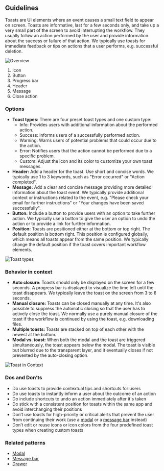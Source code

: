 ## Guidelines

Toasts are UI elements where an event causes a small text field to appear on screen. Toasts are informative, last for a few seconds only, and take up a very small part of the screen to avoid interrupting the workflow. They usually follow an action performed by the user and provide information about the success or failure of that action. We typically use toasts for immediate feedback or tips on actions that a user performs, e.g. successful deletion.

![Overview](https://www.figma.com/design/wEptRgAezDU1z80Cn3eZ0o/iX-Pattern-Illustrations?node-id=2550-58743&t=LITgbzwcgm87dQXa-4)

1. Icon
2. Button
3. Progress bar
4. Header
5. Message
6. Close action

### Options

- **Toast types:** There are four preset toast types and one custom type:
  - Info: Provides users with additional information about the performed action.
  - Success: Informs users of a successfully performed action.
  - Warning: Warns users of potential problems that could occur due to the action.
  - Error: Notifies users that the action cannot be performed due to a specific problem.
  - Custom: Adjust the icon and its color to customize your own toast messages.
- **Header:** Add a header for the toast. Use short and concise words. We typically use 1 to 3 keywords, such as "Error occurred" or "Action completed".
- **Message:** Add a clear and concise message providing more detailed information about the toast event. We typically provide additional context or instructions related to the event, e.g. "Please check your email for further instructions" or "Your changes have been saved successfully".
- **Button:** Include a button to provide users with an option to take further action. We typically use a button to give the user an option to undo the action or to provide a link for further information.
- **Position:** Toasts are positioned either at the bottom or top right. The default position is bottom right. This position is configured globally, which means all toasts appear from the same position. We typically change the default position if the toast covers important workflow elements.

![Toast types](https://www.figma.com/design/wEptRgAezDU1z80Cn3eZ0o/iX-Pattern-Illustrations?node-id=2552-64766&t=VfiuoHWd1VYl1GYb-4)

### Behavior in context

- **Auto closure:** Toasts should only be displayed on the screen for a few seconds. A progress bar is displayed to visualize the time left until the toast disappears. We typically leave the toast on the screen from 3 to 8 seconds.
- **Manual closure:** Toasts can be closed manually at any time. It's also possible to suppress the automatic closing so that the user has to actively close the toast. We normally use a purely manual closure of the toast if the workflow is continued by using the toast, e.g. downloading files.
- **Multiple toasts:** Toasts are stacked on top of each other with the newest at the bottom.
- **Modal vs. toast:** When both the modal and the toast are triggered simultaneously, the toast appears below the modal. The toast is visible but blurred due to the transparent layer, and it eventually closes if not prevented by the auto-closing option.

![Toast in Context](https://www.figma.com/design/wEptRgAezDU1z80Cn3eZ0o/iX-Pattern-Illustrations?node-id=2589-2697&t=Ysb6WohsxOfZv2ls-4)

### Dos and Don’ts

- Do use toasts to provide contextual tips and shortcuts for users
- Do use toasts to instantly inform a user about the outcome of an action
- Do include shortcuts to undo an action immediately after it's taken
- Do stick with a consistent position for toasts within the same app and avoid interchanging their positions
- Don’t use toasts for high-priority or critical alerts that prevent the user from continuing their work (use a [modal](modal.md) or a [message bar](messagebar.md) instead)
- Don’t edit or reuse icons or icon colors from the four predefined toast types when creating custom toasts

### Related patterns

- [Modal](modal.md)
- [Message bar](messagebar.md)
- [Drawer](drawer.md)
